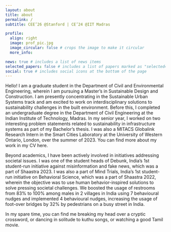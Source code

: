 ```yaml
---
layout: about
title: about
permalink: /
subtitle: CEE’26 @Stanford | CE’24 @IIT Madras

profile:
  align: right
  image: prof_pic.jpg
  image_circular: false # crops the image to make it circular
  more_info: 

news: true # includes a list of news items
selected_papers: false # includes a list of papers marked as "selected={true}"
social: true # includes social icons at the bottom of the page
---
```


Hello! I am a graduate student in the Department of Civil and Environmental Engineering, wherein I am pursuing a Master’s in Sustainable Design and Construction. I am presently concentrating in the Sustainable Urban Systems track and am excited to work on interdisciplinary solutions to sustainability challenges in the built environment. Before this, I completed an undergraduate degree in the Department of Civil Engineering at the Indian Institute of Technology, Madras. In my senior year, I worked on two interesting problem statements related to sustainability in infrastructure systems as part of my Bachelor’s thesis. I was also a MITACS Globalink Research Intern in the Smart Cities Laboratory at the University of Western Ontario, London, over the summer of 2023. You can find more about my work in my CV here.

Beyond academics, I have been actively involved in initiatives addressing societal issues. I was one of the student heads of Debunk, India’s 1st student-run initiative against misinformation and fake news, which was a part of Shaastra 2023. I was also a part of Mind Trials, India’s 1st student-run initiative on Behavioral Science, which was a part of Shaastra 2022, wherein the objective was to use human behavior-inspired solutions to solve pressing societal challenges. We boosted the usage of restrooms from 83% to 100% among males in 2 villages in India using 7 behavioural nudges and implemented 4 behavioural nudges, increasing the usage of foot-over bridges by 32% by pedestrians on a busy street in India.

In my spare time, you can find me breaking my head over a cryptic crossword, or dancing in solitude to kuthu songs, or watching a good Tamil movie.
